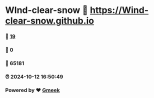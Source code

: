# WInd-clear-snow :link: https://Wind-clear-snow.github.io 
### :page_facing_up: [19](https://Wind-clear-snow.github.io/tag.html) 
### :speech_balloon: 0 
### :hibiscus: 65181 
### :alarm_clock: 2024-10-12 16:50:49 
### Powered by :heart: [Gmeek](https://github.com/Meekdai/Gmeek)
